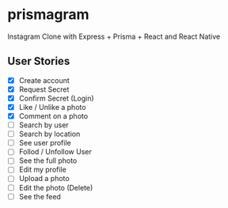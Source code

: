 # prismagram
Instagram Clone with Express + Prisma + React and React Native

## User Stories

- [x] Create account
- [x] Request Secret
- [x] Confirm Secret (Login)
- [x] Like  / Unlike a photo
- [x] Comment on a photo
- [ ] Search by user
- [ ] Search by location
- [ ] See user profile
- [ ] Follod / Unfollow User
- [ ] See the full photo
- [ ] Edit my profile
- [ ] Upload a photo
- [ ] Edit the photo (Delete)
- [ ] See the feed